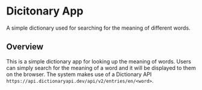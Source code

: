 # Dicitonary App
A simple dictionary used for searching for the meaning of different words.

## Overview 
This is a simple dictionary app for looking up the meaning of words. 
Users can simply search for the meaning of a word and it will be displayed to them on the browser.
The system makes use of a Dictionary API 
```https://api.dictionaryapi.dev/api/v2/entries/en/<word>```.
